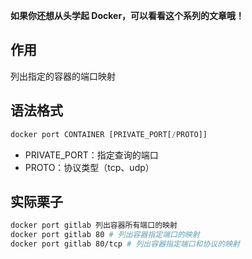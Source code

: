 **如果你还想从头学起 Docker，可以看看这个系列的文章哦！**

## 作用
列出指定的容器的端口映射

## 语法格式
```python
docker port CONTAINER [PRIVATE_PORT[/PROTO]]
```

- PRIVATE_PORT：指定查询的端口
- PROTO：协议类型（tcp、udp）

## 实际栗子
```bash
docker port gitlab 列出容器所有端口的映射
docker port gitlab 80 # 列出容器指定端口的映射
docker port gitlab 80/tcp # 列出容器指定端口和协议的映射
```
